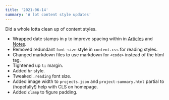 ```yaml
---
title: '2021-06-14'
summary: 'A lot content style updates'
---
```


Did a whole lotta clean up of content styles.

* Wrapped  date stamps in ```p``` to improve spacing within in [Articles](/articles/) and [Notes](/notes/).
* Removed redundant ```font-size``` style in ```content.css``` for reading styles.
* Changed markdown files to use markdown for ```<code>``` instead of the html tag.
* Tightened up ```li``` margin.
* Added ```hr``` style.
* Tweaked ```.reading``` font size.
* Added image width to ```projects.json``` and ```project-summary.html``` partial to (hopefully!) help with CLS on homepage.
* Added ```clamp``` to figure padding.
